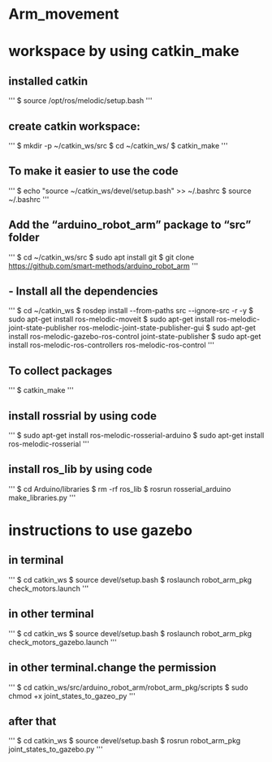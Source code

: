 # Arm_movement
# workspace by using catkin_make
## installed catkin 
''' $ source /opt/ros/melodic/setup.bash '''
## create catkin workspace:
'''
 $ mkdir -p ~/catkin_ws/src 
 $ cd ~/catkin_ws/ 
 $ catkin_make
'''
## To make it easier to use the code 
'''
$ echo "source ~/catkin_ws/devel/setup.bash" >> ~/.bashrc
$ source ~/.bashrc
'''
## Add the “arduino_robot_arm” package to “src” folder
''' 
$ cd ~/catkin_ws/src
$ sudo apt install git
$ git clone https://github.com/smart-methods/arduino_robot_arm
'''
## - Install all the dependencies
'''
$ cd ~/catkin_ws
$ rosdep install --from-paths src --ignore-src -r -y
$ sudo apt-get install ros-melodic-moveit
$ sudo apt-get install ros-melodic-joint-state-publisher ros-melodic-joint-state-publisher-gui
$ sudo apt-get install ros-melodic-gazebo-ros-control joint-state-publisher
$ sudo apt-get install ros-melodic-ros-controllers ros-melodic-ros-control
'''
## To collect packages
''' $ catkin_make '''
## install rossrial by using code 
'''
$ sudo apt-get install ros-melodic-rosserial-arduino
$ sudo apt-get install ros-melodic-rosserial
'''
## install ros_lib by using code 
'''
$ cd Arduino/libraries
$ rm -rf ros_lib
$ rosrun rosserial_arduino make_libraries.py
'''
# instructions to use gazebo
## in terminal
'''
$ cd catkin_ws
$ source devel/setup.bash
$ roslaunch robot_arm_pkg check_motors.launch
'''
## in other terminal
'''
$ cd catkin_ws
$ source devel/setup.bash
$ roslaunch robot_arm_pkg check_motors_gazebo.launch
'''
## in other terminal.change the permission
'''
$ cd catkin_ws/src/arduino_robot_arm/robot_arm_pkg/scripts
$ sudo chmod +x joint_states_to_gazeo_py
'''
## after that
'''
$ cd catkin_ws
$ source devel/setup.bash
$ rosrun robot_arm_pkg joint_states_to_gazebo.py
'''


  



